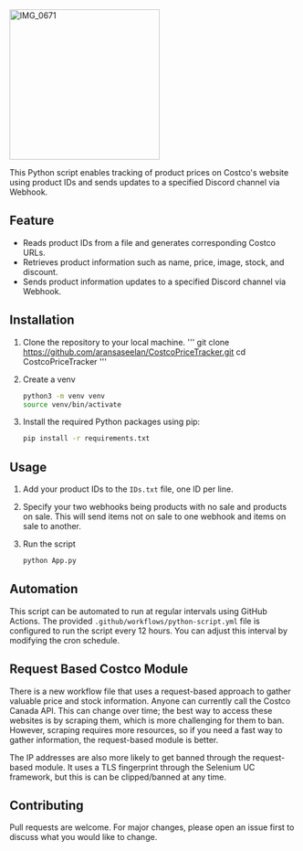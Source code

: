 <img width="263" alt="IMG_0671" src="https://github.com/aransaseelan/CostcoPriceTracker/assets/56369881/978e075d-e947-40bc-a8fd-45c90697cc52">

This Python script enables tracking of product prices on Costco's website using product IDs and sends updates to a specified Discord channel via Webhook.

## Feature

- Reads product IDs from a file and generates corresponding Costco URLs.
- Retrieves product information such as name, price, image, stock, and discount.
- Sends product information updates to a specified Discord channel via Webhook.

## Installation

1. Clone the repository to your local machine.
        '''
        git clone https://github.com/aransaseelan/CostcoPriceTracker.git
        cd CostcoPriceTracker
        '''

2. Create a venv 
    ```sh
    python3 -m venv venv
    source venv/bin/activate
   ```
3. Install the required Python packages using pip:

    ```sh
    pip install -r requirements.txt
    ```

## Usage

1. Add your product IDs to the `IDs.txt` file, one ID per line.
2. Specify your two webhooks being products with no sale and products on sale. This will send 
items not on sale to one webhook and items on sale to another. 
2. Run the script

    ```sh
    python App.py
    ```

## Automation

This script can be automated to run at regular intervals using GitHub Actions. The provided `.github/workflows/python-script.yml` file is configured to run the script every 12 hours. You can adjust this interval by modifying the cron schedule.


## Request Based Costco Module 

There is a new workflow file that uses a request-based
approach to gather valuable price and stock information.
Anyone can currently call the Costco Canada API.
This can change over time; the best way to access these 
websites is by scraping them, which is more challenging for them to ban. However, scraping requires more
resources, so if you need a fast way to gather information, the request-based module is better. 

The IP addresses are also more likely to get banned through
the request-based module. It uses a TLS fingerprint 
through the Selenium UC framework, but this is can 
be clipped/banned at any time. 

## Contributing

Pull requests are welcome. For major changes, please open an issue first to discuss what you would like to change.


